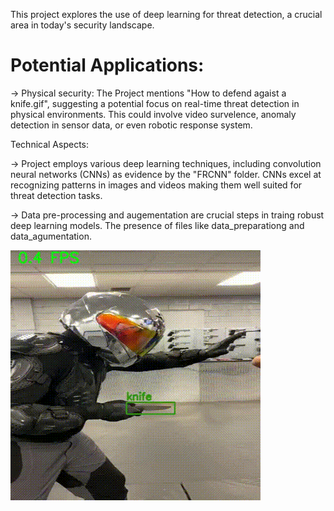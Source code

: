 This project explores the use of deep learning for threat detection, a crucial area in today's security landscape.

# Potential Applications:

-> Physical security: The Project mentions "How to defend agaist a knife.gif", suggesting a potential focus on real-time threat detection in physical environments. This could involve video survelence, anomaly detection in sensor data, or even robotic response system.

Technical Aspects:

-> Project employs various deep learning techniques, including convolution neural networks (CNNs) as evidence by the "FRCNN" folder. CNNs excel at recognizing patterns in images and videos making them well suited for threat detection tasks. 

-> Data pre-processing and augementation are crucial steps in traing robust deep learning models. The presence of files like data_preparationg and data_agumentation. 

![](https://github.com/tusharxoxoxo/curly-octo-sniffle/blob/main/How%20to%20defend%20against%20a%20knife%20attack.gif)
